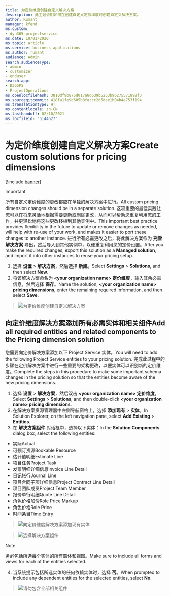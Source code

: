 ```yaml
---
title: 为定价维度创建自定义解决方案
description: 此主题说明如何在创建自定义定价维度时创建自定义解决方案。
author: Rumant
manager: kfend
ms.custom:
- dyn365-projectservice
ms.date: 10/01/2020
ms.topic: article
ms.service: business-applications
ms.author: rumant
audience: Admin
search.audienceType:
- admin
- customizer
- enduser
search.app:
- D365PS
- ProjectOperations
ms.openlocfilehash: 3810df9b875d017a8d639b5253b96275571898f3
ms.sourcegitcommit: 418fa1fe9d605b8faccc2d5dee1b04b4e753f194
ms.translationtype: HT
ms.contentlocale: zh-CN
ms.lasthandoff: 02/10/2021
ms.locfileid: "5144627"
---
```

# <a name="create-custom-solutions-for-pricing-dimensions"></a><span data-ttu-id="29615-103">为定价维度创建自定义解决方案</span><span class="sxs-lookup"><span data-stu-id="29615-103">Create custom solutions for pricing dimensions</span></span>

[!include [banner](../includes/psa-now-project-operations.md)]

> [!IMPORTANT]
> <span data-ttu-id="29615-104">所有自定义定价维度的更改都应在单独的解决方案中进行。</span><span class="sxs-lookup"><span data-stu-id="29615-104">All custom pricing dimension changes should be in a separate solution.</span></span> <span data-ttu-id="29615-105">这项重要的最佳实践让您可以在将来灵活地根据需要更新或删除更改，从而可以帮助您重复利用您的工作，并更轻松地将这些更改移植到其他实例中。</span><span class="sxs-lookup"><span data-stu-id="29615-105">This important best practice provides flexibility in the future to update or remove changes as needed, will help with re-use of your work, and makes it easier to port these changes to another instance.</span></span> <span data-ttu-id="29615-106">进行所有必需更改之后，将此解决方案作为 **托管解决方案** 导出，然后导入到其他实例中，以便重复利用您的定价设置。</span><span class="sxs-lookup"><span data-stu-id="29615-106">After you make the required changes, export this solution as a **Managed solution**, and import it into other instances to reuse your pricing setup.</span></span>

1. <span data-ttu-id="29615-107">选择 **设置** > **解决方案**，然后选择 **新建**。</span><span class="sxs-lookup"><span data-stu-id="29615-107">Select **Settings** > **Solutions**, and then select **New**.</span></span> 
2. <span data-ttu-id="29615-108">将该解决方案命名为 **\<your organization name> 定价维度**，输入其余必需信息，然后选择 **保存**。</span><span class="sxs-lookup"><span data-stu-id="29615-108">Name the solution, **\<your organization name> pricing dimensions**, enter the remaining required information, and then select **Save**.</span></span>

> ![为定价维度创建自定义解决方案](media/Creation-of-custom-pricing-dimension-solution.PNG)
  
## <a name="add-all-required-entities-and-related-components-to-the-pricing-dimension-solution"></a><span data-ttu-id="29615-110">向定价维度解决方案添加所有必需实体和相关组件</span><span class="sxs-lookup"><span data-stu-id="29615-110">Add all required entities and related components to the Pricing dimension solution</span></span>
<span data-ttu-id="29615-111">您需要向定价解决方案添加以下 Project Service 实体。</span><span class="sxs-lookup"><span data-stu-id="29615-111">You will need to add the following Project Service entities to your pricing solution.</span></span> <span data-ttu-id="29615-112">完成此过程中的步骤在定价解决方案中进行一些重要的架构更改，以便实体可以识别新的定价维度。</span><span class="sxs-lookup"><span data-stu-id="29615-112">Complete the steps in this procedure to make some important schema changes in the pricing solution so that the entities become aware of the new pricing dimensions.</span></span>

1. <span data-ttu-id="29615-113">选择 **设置** > **解决方案**，然后双击 **\<your organization name> 定价维度**。</span><span class="sxs-lookup"><span data-stu-id="29615-113">Select **Settings** > **Solutions**, and then double-click **\<your organization name> pricing dimensions**.</span></span> 
2. <span data-ttu-id="29615-114">在解决方案资源管理器中左侧导航窗格上，选择 **添加现有** > **实体**。</span><span class="sxs-lookup"><span data-stu-id="29615-114">In Solution Explorer, on the left navigation pane, select **Add Existing** > **Entities**.</span></span>
3. <span data-ttu-id="29615-115">在 **解决方案组件** 对话框中，选择以下实体：</span><span class="sxs-lookup"><span data-stu-id="29615-115">In the **Solution Components** dialog box, select the following entities:</span></span>

- <span data-ttu-id="29615-116">实际</span><span class="sxs-lookup"><span data-stu-id="29615-116">Actual</span></span>
- <span data-ttu-id="29615-117">可预订资源</span><span class="sxs-lookup"><span data-stu-id="29615-117">Bookable Resource</span></span>
- <span data-ttu-id="29615-118">估计值明细</span><span class="sxs-lookup"><span data-stu-id="29615-118">Estimate Line</span></span>
- <span data-ttu-id="29615-119">项目任务</span><span class="sxs-lookup"><span data-stu-id="29615-119">Project Task</span></span>
- <span data-ttu-id="29615-120">发票明细详细信息</span><span class="sxs-lookup"><span data-stu-id="29615-120">Invoice Line Detail</span></span>
- <span data-ttu-id="29615-121">日记帐行</span><span class="sxs-lookup"><span data-stu-id="29615-121">Journal Line</span></span>
- <span data-ttu-id="29615-122">项目合同子项详细信息</span><span class="sxs-lookup"><span data-stu-id="29615-122">Project Contract Line Detail</span></span>
- <span data-ttu-id="29615-123">项目团队成员</span><span class="sxs-lookup"><span data-stu-id="29615-123">Project Team Member</span></span>
- <span data-ttu-id="29615-124">报价单行明细</span><span class="sxs-lookup"><span data-stu-id="29615-124">Quote Line Detail</span></span>
- <span data-ttu-id="29615-125">角色价格加价</span><span class="sxs-lookup"><span data-stu-id="29615-125">Role Price Markup</span></span>
- <span data-ttu-id="29615-126">角色价格</span><span class="sxs-lookup"><span data-stu-id="29615-126">Role Price</span></span> 
- <span data-ttu-id="29615-127">时间条目</span><span class="sxs-lookup"><span data-stu-id="29615-127">Time Entry</span></span> 

> ![向定价维度解决方案添加现有实体](media/Existing-entities-to-PD-solution.png)

> ![选择解决方案组件](media/Dimension-Components.png)

> [!NOTE]
> <span data-ttu-id="29615-130">务必包括所选每个实体的所有窗体和视图。</span><span class="sxs-lookup"><span data-stu-id="29615-130">Make sure to include all forms and views for each of the entities selected.</span></span>

4. <span data-ttu-id="29615-131">当系统提示包括所选实体的任何依赖实体时，选择 **否**。</span><span class="sxs-lookup"><span data-stu-id="29615-131">When prompted to include any dependent entities for the selected entities, select **No**.</span></span>

> ![请勿包含全部相关组件](media/Do-not-include-required.png)


